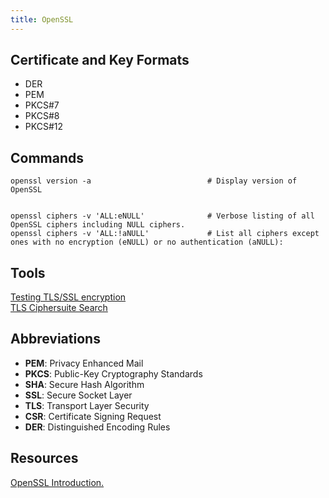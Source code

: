 ```yaml
---
title: OpenSSL
---
```


## Certificate and Key Formats

- DER
- PEM
- PKCS#7
- PKCS#8
- PKCS#12

## Commands

```shell
openssl version -a                          # Display version of OpenSSL


openssl ciphers -v 'ALL:eNULL'              # Verbose listing of all OpenSSL ciphers including NULL ciphers.
openssl ciphers -v 'ALL:!aNULL'             # List all ciphers except ones with no encryption (eNULL) or no authentication (aNULL):
```

## Tools
[Testing TLS/SSL encryption](https://testssl.sh/)  
[TLS Ciphersuite Search](https://ciphersuite.info/)  


## Abbreviations

- **PEM**: Privacy Enhanced Mail
- **PKCS**: Public-Key Cryptography Standards
- **SHA**: Secure Hash Algorithm
- **SSL**: Secure Socket Layer
- **TLS**: Transport Layer Security
- **CSR**: Certificate Signing Request
- **DER**: Distinguished Encoding Rules


## Resources
[OpenSSL Introduction.](https://www.keycdn.com/blog/openssl-tutorial)
